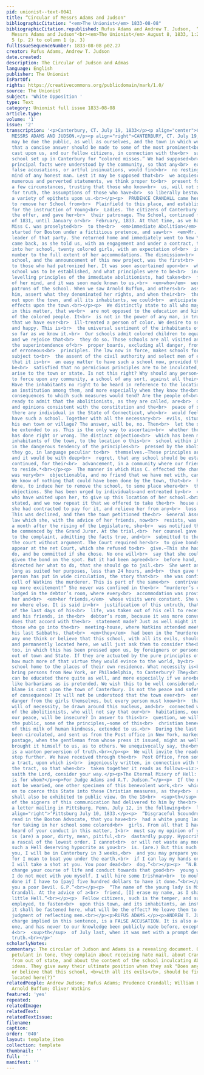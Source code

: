 ```yaml
---
pid: unionist--text-0041
title: “Circular of Messrs Adams and Judson"
bibliographicCitation: "<em>The Unionist</em> 1833-08-08"
bibliographicCitation.republished: Rufus Adams and Andrew T. Judson,  “Circular of
  Messrs Adams and Judson"<br><em>The Unionist</em> August 8, 1833, 1:2:2-3, column
  5 (p. 2) to column 1 (p. 3)
fullIssueSequenceNumber: 1833-08-08 p02.27
creator: Rufus Adams, Andrew T. Judson
date.created: 
description: The Circular of Judson and Admas
language: English
publisher: The Unionist
IsPartOf: 
rights: https://creativecommons.org/publicdomain/mark/1.0/
source: The Unionist
subject: 'White Opposition '
type: Text
category: Unionist full issue 1833-08-08
article.type: 
volume: '1'
issue: '2'
transcription: '<p>Canterbury, CT. July 19, 1833</p><p align="center">CIRCULAR OF
  MESSRS ADAMS AND JUDSON.</p><p align="right">CANTERBURY, CT. July 19, 1833</p><p>  It
  may be due the public, as well as ourselves, and the town in which we<br>  reside,
  that a concise answer should be made to some of the most prominent<br>  aspersions
  cast upon us, and our fellow citizens, in connection with the<br>  subject of a
  school set up in Canterbury for “colored misses.” We had supposed<br>  that the
  principal facts were understood by the community, so that any<br>  exaggerated statements,
  false accusations, or artful insinuations, would find<br>  no resting place in the
  mind of any honest man. Lest it may be supposed that<br>  we acquiesce in these
  numerous and perverted statements, we think proper to<br>  present for consideration,
  a few circumstances, trusting that those who know<br>  us, will not so readily receive
  for truth, the assumptions of those who have<br>  so liberally bestowed so great
  a variety of epithets upon us.<br></p><p>  PRUDENCE CRANDALL came here with a proposition
  to remove her School from<br>  Plainfield to this place, and establish one here,
  for the instruction of Young<br>  Ladies. The citizens of Canterbury readily embraced
  the offer, and gave her<br>  their patronage. The School, continued from the Fall
  of 1831, until January or<br>  February, 1833. At that time, as we have since learned,
  Miss C. was proselyted<br>  to the<br>  <em>immediate Abolition</em>  faith. She
  started for Boston under a fictitious pretence, and saw<br>  <em>Mr. Garrison,</em>  the
  leader of that party. She returned home and immediately went to New York<br>  and
  came back, as she told us, with an engagement and under a contract, to<br>  receive
  into her school, twenty colored girls, with an expectation of<br>  increasing the
  number to the full extent of her accommodations. The dismission<br>  of her former
  school, and the announcement of this new project, was the first<br>  knowledge given
  to those who had patronized her. It was soon ascertained upon<br>  what ground the
  school was to be established, and what principles were to be<br>  inculcated. The
  levelling principles of the immediate abolitionists, had taken<br>  full possession
  of her mind, and it was soon made known to us,<br>  <em>who</em>  were to be the
  patrons of the school. When we saw Arnold Buffum, and others<br>  associated with
  him, assert what they denominated her rights, and when their<br>  threats were poured
  out upon the town, and all its inhabitants, we could<br>  anticipate the ultimate
  effects upon the town.<br></p><p>  We distinctly state to all who may feel an interest
  in this matter, that we<br>  are not opposed to the education and kind treatment
  of the colored people. It<br>  is not in the power of any man, in truth, to say,
  that we have ever<br>  ill-treated a person of color. We desire to see them free
  and happy. This is<br>  the universal sentiment of the inhabitants of the town,
  so far as we know it.<br>  Our schools admit colored children to equal privileges,
  and we rejoice that<br>  they do so. Those schools are all visited and are under
  the superintendence of<br>  proper boards, excluding all danger, from the inculcation
  of erroneous<br>  principles. The law now in force, makes schools for foreign blacks
  subject to<br>  the assent of the civil authority and select men of each town, so
  that it is<br>  an easy matter to have such a school now, provided that board could
  be<br>  satisfied that no pernicious principles are to be inculcated, and no danger<br>  could
  arise to the town or state. Is not this right? Why should any person<br>  desire
  to force upon any community, a school of any sort, against all their<br>  wishes?
  Have the inhabitants no right to be heard in reference to the location<br>  of such
  an institution among them, and more especially when they know the<br>  dangerous
  consequences to which such measures would tend? Are the people of<br>  this State
  ready to admit that the abolitionists, as they are called, are<br>  diffusing sentiments
  and opinions consistent with the constitution and the<br>  peace of society? Is
  there any individual in the State of Connecticut, who<br>  would feel willing to
  have such a school. Together with all the necessary<br>  evils, situated within
  his own town or village? The answer, will be, no. Then<br>  let the same feeling
  be extended to us. This is the only way to ascertain<br>  whether the town of Canterbury
  has done right or wrong. The distinct objection<br>  which has been made by the
  inhabitants of the town, to the location o this<br>  school within its limits, consists
  in the dangerous tendency of the principles<br>  pressed by the abolitionists wherever
  they go, in language peculiar to<br>  themselves.—These principles are well understood,
  and it would be with deep<br>  regret, that any school should be established and
  continued, for their<br>  advancement, in a community where our friends are compelled
  to reside.*<br></p><p>  The manner in which Miss C. effected the change in her school,
  was very<br>  objectionable, and no friend that we have met with, can furnish any<br>  justification.
  We know of nothing that could have been done by the town, that<br>  has not been
  done, to induce her to remove the school, to some place where<br>  there were no
  objections. She has been urged by individuals—and entreated by<br>  committees,
  who have waited upon her, to give up this location of her school.<br>  We have heretofore
  stated, and we now repeat it that we offered to take the<br>  house at the price
  she had contracted to pay for it, and relieve her from any<br>  loss on that account.
  This was declined, and then the town petitioned the<br>  General Assembly, and the
  law which she, with the advice of her friends, now<br>  resists, was passed. Nearly
  a month after the rising of the Legislature, she<br>  was notified that a suit would
  be commenced by the Grand Juror. At the trial,<br>  her counsel gave in a demurrer
  to the complaint, admitting the facts true, and<br>  submitted to the finding of
  the court without argument. The Court required her<br>  to give bonds of $150 to
  appear at the net Court, which she refused to<br>  give.—This she had a right to
  do, and be committed if she chose. No one will<br>  say that she could not have
  given the bond on the spot. But it had been agreed<br>  before hand, by those who
  directed her what to do, that she should go to jail.<br>  She went and staid as
  long as suited her purposes, less than 24 hours, and<br>  then gave the bond. Some
  person has put in wide circulation, the story that<br>  she was confined in the
  cell of Watkins the murderer. This is part of the same<br>  contrivance to “get
  up more excitement!” She never was confined in the<br>  “murderer’s cell.” She was
  lodged in the debtor’s room, where every<br>  accommodation was provided, both for
  her and<br>  <em>her friends,</em>  whose visits were constant. She was confined
  no where else. It is said in<br>  justification of this untruth, that Watkins, some
  of the last days of his<br>  life, was taken out of his cell to receive the clergy
  and his friends, in the<br>  debtor’s room, because it was more convenient. How
  does that accord with the<br>  statement made? Just as well might it be said by
  those who go into the<br>  meeting-house, where Watkins attended meeting some of
  his last Sabbaths, that<br>  <em>they</em>  had been in the “murderers cell.”<br></p><p>  Does
  any one think or believe that this school, with all its evils, should be<br>  fixed,
  and permanently located here, we will just ask them to consider the<br>  manner
  too, in which this has been pressed upon us, by foreigners or persons<br>  residing
  out of town and State. If they are actuated by the pure principles of<br>  benevolence,
  how much more of that virtue they would evince to the world, by<br>  taking the
  school home to the places of their own residence. What necessity is<br>  there to
  bring persons from New York, or Philadelphia, to Canterbury? They<br>  certainly
  can be educated there quite as well, and more especially if we are<br>  so much
  like barbarians as is pretended. We wish this to be well considered,<br>  before
  blame is cast upon the town of Canterbury. Is not the peace and safety<br>  of community,
  of consequence? It will not be understood that the town ever<br>  entertained any
  danger from the girls themselves, but every person must know<br>  that many others
  will of necessity, be drawn around this nucleus, and<br>  connected with the principles
  of the abolitionists, who will not say that our<br>  habitations, our persons and
  our peace, will be insecure? In answer to this<br>  question, we will exhibit to
  the public, some of the principles,—some of this<br>  christian benevolence,—some
  of this milk of human kindness, extended to us.<br>  During the last week, the<br>  <em>“Climax”</em>  has
  been circulated, and sent us from the Post office in New York, marked with<br>  double
  postage, when the gentleman from whose press it issued, might as well<br>  have
  brought it himself to us, as to others. We unequivocally say, the<br>  ”Climax”
  is a wanton perversion of truth.<br></p><p>  We will invite the reader to go one
  step further. We have received through the<br>  Post Office, from some zealous abolitionist,
  a tract, upon which is<br>  ingeniously written, in connection with the title of
  the tract, so that when<br>  taken together it reads as follows—viz:<br></p><p>“Thus
  saith the Lord, consider your way.</p><p>The Eternal Misery of Hell: this place
  is for whom?</p><p>For Judge Adams and A.T. Judson.”</p><p>  If the reader will
  not be wearied, one other specimen of this benevolent work,<br>  which is going
  on to coerce this State into these Christian measures, as they<br>  are denominated,
  shall also be exhibited to public view. On the 18<br>  <sup>th</sup>  inst., one
  of the signers of this communication had delivered to him by the<br>  Post Master,
  a letter mailing in Pittsburg, Penn. July 12, in the following<br>  language:<br></p><p
  align="right">‘Pittsburg July 10, 1833.</p><p>  “Disgraceful Scoundrel—I have just
  read in the Boston Advocate, that you have<br>  had a white young lady put in prison,
  for taking in her school some colored<br>  girls. From all that I have seen and
  heard of your conduct in this matter, I<br>  must say my opinion of you is this—You
  is (are) a poor, dirty, mean, pitiful,<br>  dastardly puppy. Hypocritical villain,
  a rascal of the lowest order. I cannot<br>  or will not waste any more paper with
  such a Hell deserving hypocrite as you<br>  is. (are.) But this much I will tell
  you, I will be in Canterbury in 3 weeks,<br>  and you may prepare yourself for me,
  for I mean to beat you under the earth,<br>  if I can lay my hands on you. If not
  I will take a shot at you. You poor dead<br>  dog.”<br></p><p>  “N.B. If you don''t
  change your course of life and conduct towards that good<br>  young woman, in case
  I do not meet with you myself, I will hire some Irishman<br>  to mould you. It<br>  <em>shall</em>  be
  done if I have to [pay] five hundred dollars to have it done.”<br></p><p>  “I leave
  you a poor Devil. G.P.”<br></p><p>  “The name of the young lady is Miss Prudence
  Crandall. At the advice of a<br>  friend, [I] erase my name, as I shall be in your
  little Hell.”<br></p><p>  Fellow citizens, such is the temper, and such the means
  employed, to fasten<br>  upon this town, and its inhabitants, an institution of<br>  <em>benevolence.</em>  When
  it shall be fastened here, what will be the effect? We leave them to the<br>  sober
  judgment of reflecting men.<br></p><p>RUFUS ADAMS.</p><p>ANDREW T. JUDSON.</p><p>  *The
  charge implied in this sentence, is a FALSE ACCUSATION. It is also a<br>  recent
  one, and has never to our knowledge been publicly made before, except<br>  on the
  4<br>  <sup>th</sup>  of July last, when it was met with a prompt denial of its
  truth.<br></p>'
scholarlyNotes: 
commentary: The circular of Judson and Adams is a revealing document. Outraged and
  petulant in tone, they complain about receiving hate mail, about Crandall's support
  from out of state, and about the content of the school inculcating Abolitionist
  ideas. They give away their ultimate position when they ask "Does any one think
  or believe that this school, <b>with all its evils</b>, should be fixed, and permanently
  located here(?)"
relatedPeople: Andrew Judson; Rufus Adams; Prudence Crandall; William Lloyd Garrison;
  Arnold Buffum; Oliver Watkins
featured: 'yes'
repeated: 
relatedImage: 
relatedText: 
relatedTextIssue: 
filename: 
caption: 
order: '040'
layout: template_item
collection: template
thumbnail: ''
full: ''
manifest: ''
---
```

